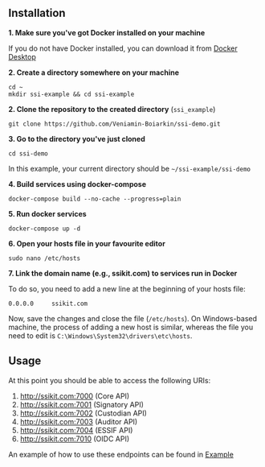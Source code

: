 ## Installation



**1. Make sure you've got Docker installed on your machine**

If you do not have Docker installed, you can download it from [Docker Desktop](https://www.docker.com/products/docker-desktop/)

**2. Create a directory somewhere on your machine**
```
cd ~
mkdir ssi-example && cd ssi-example
```

**2. Clone the repository to the created directory** (`ssi_example`)
```
git clone https://github.com/Veniamin-Boiarkin/ssi-demo.git
```

**3. Go to the directory you've just cloned**
```
cd ssi-demo
```
In this example, your current directory should be `~/ssi-example/ssi-demo`

**4. Build services using docker-compose**
```
docker-compose build --no-cache --progress=plain
```

**5. Run docker services**
```
docker-compose up -d
```

**6. Open your hosts file in your favourite editor**
```
sudo nano /etc/hosts
```

**7. Link the domain name (e.g., ssikit.com) to services run in Docker**

To do so, you need to add a new line at the beginning of your hosts file:
```
0.0.0.0		ssikit.com
```
Now, save the changes and close the file (`/etc/hosts`).
On Windows-based machine, the process of adding a new host is similar, whereas the file you need to edit is `C:\Windows\System32\drivers\etc\hosts`.



## Usage

At this point you should be able to access the following URIs:
1. http://ssikit.com:7000 (Core API)
2. http://ssikit.com:7001 (Signatory API)
3. http://ssikit.com:7002 (Custodian API)
4. http://ssikit.com:7003 (Auditor API)
5. http://ssikit.com:7004 (ESSIF API)
6. http://ssikit.com:7010 (OIDC API)


An example of how to use these endpoints can be found in [Example](example.txt)
